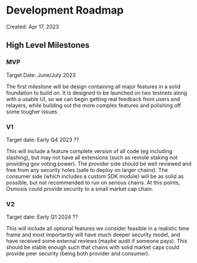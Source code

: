 # Development Roadmap

Created: Apr 17, 2023

## High Level Milestones

### MVP

Target Date: June/July 2023

The first milestone will be design containing all major features in a solid foundation to build on.
It is designed to be launched on two testnets along with a usable UI, so we can begin getting real
feedback from users and relayers, while building out the more complex features and polishing off some
tougher issues.

### V1

Target date: Early Q4 2023 ??

This will include a feature complete version of all code (eg including slashing), but may not have all
extensions (such as remote staking not providing gov voting power). The provider side should
be well reviewed and free from any security holes (safe to deploy on larger chains). The consumer side
(which includes a custom SDK module) will be as solid as possible, but not recommended to run on serious
chains. At this points, Osmosis could provide security to a small market cap chain.

### V2

Target date: Early Q1 2024 ??

This will include all optional features we consider feasible in a realistic time frame and most importantly
will have much deeper security model, and have received some external reviews (maybe audit if someone pays).
This should be stable enough such that chains with solid market caps could provide peer security (being both
provider and consumer).
